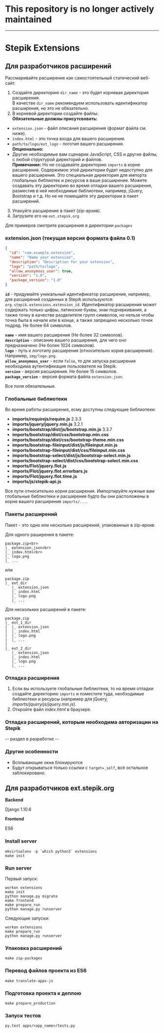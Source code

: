 # This repository is no longer actively maintained

-----

# Stepik Extensions

## Для разработчиков расширений

Рассмаривайте расширение как самостоятельный статический веб-сайт.

1. Создайте директорию `dir_name` - это будет корневая директория расширения.<br>
В качестве `dir_name` рекомендуем использовать идентификатор расширения, 
но это не обязательно.
2. В корневой директории создайте файлы:<br>
**Обязательные должны присутсвовать:**
- `extension.json` - файл описания расширения (формат файла см. ниже).
- `index.html` - это точка входа для вашего расширения.<br>
- `path/to/logo/ext_logo` - логотип вашего расширения.<br>
**Опционально:**
- Другие необходимые вам сценарии JavaScript, CSS и другие файлы, 
с любой структурой директорий и файлов.<br>
**Примечание:** Но не создавайте директорию `imports` 
в корне расширения. Содержимое этой директории будет недоступно для вашего расширения.
Это специальная директория для импорта глобальных библиотек и ресурсов в ваше расширение.
Можете создавать эту директорию во время отладки вашего расширения, разместив в ней
необходимые библиотеки, например, jQuery, Bootstrap и т.д. Но не не помещайте
эту директории в пакет расширений.

3. Упакуйте расширение в пакет (zip-архив).
4. Загрузите его на `ext.stepik.org`

Для примеров смотрите расширения в директории `packages`

### extension.json (текущая версия формата файла 0.1)
```json
{
  "id": "com.example.extension",
  "name": "Name your extension",
  "description": "Description for your extension",
  "logo": "path/to/logo",
  "allow_anonymous_user": true,
  "version": "1.0",
  "package_version": "1.0"
}
```
**`id`** - придумайте уникальный идентификатор расширения, например, для расширений
созданных в Stepik используются: `org.stepik.extensions.extension_id`. 
Идентификатор расширения может содержать только цифры, латинские буквы, знак подчеркивания,
а также точку в качестве разделителя групп символов, но нельзя чтобы точка была в начале или в конце,
а также запрещено несколько точек подряд. Не более 64 символов.

**`name`** - имя вашего расширения (Не более 32 символов).<br>
**`description`** - описание вашего расширения, для чего оно предназначено (Не более 1024 символов).<br>
**`logo`** - путь к логотипу расширения (относительно корня расширения). Например, `img/logo.png`.<br>
**`allow_anonymous_user`** - если `false`, то для запуска расширения необходима аутентификация пользователя на Stepik.<br>
**`version`** - версия расширения. Не более 15 символов.<br>
**`package_version`** - версия формата файла `extension.json`.<br>

Все поля обязательные.

### Глобальные библиотеки

Во время работы расширения, есму доступны следующие библиотеки:
- **imports/requirejs/require.js** 2.3.3
- **imports/jquery/jquery.min.js** 3.2.1
- **imports/bootstrap/dist/js/bootstrap.min.js** 3.3.7
- **imports/bootstrap/dist/css/bootstrap.min.css**
- **imports/bootstrap/dist/css/bootstrap-theme.min.css**
- **imports/bootstrap-fileinput/dist/js/fileinput.min.js**
- **imports/bootstrap-fileinput/dist/css/fileinput.min.css**
- **imports/bootstrap-select/dist/js/bootstrap-select.min.js**
- **imports/bootstrap-select/dist/css/bootstrap-select.min.css**
- **imports/Flot/jquery.flot.js**
- **imports/Flot/jquery.flot.errorbars.js**
- **imports/Flot/jquery.flot.time.js**
- **imports/js/stepik-api.js**

Все пути относительно корня расширения. Импортируйте нужные вам глобальные библиотеки и расширения
будто бы они расположены в корне вашего расширения `imports/...`.

### Пакеты расширений

Пакет - это одно или несколько расширений, упакованных в zip-архив.

Для одного раширения в пакете:
```
package.zip<br>
|_ extension.json<br>
|_ index.html<br>
|_ logo.png
|_ ...
```

или

```
package.zip
|_ ext_dir
   |_ extension.json
   |_ index.html
   |_ logo.png
   |_ ...
```

Для нескольких расширений в пакете:

```
package.zip
|_ ext_1_dir
|  |_ extension.json
|  |_ index.html
|  |_ logo.png
|  |_ ...
|
|_ ext_2_dir
   |_ extension.json
   |_ index.html
   |_ logo.png
   |_ ...
```

### Отладка расширения

1. Если вы используете глобальные библиотеки, то на время отладки создайте
директорию `imports` и поместите туда, необходимые библиотеки и ресурсы
(например для jQuery, *imports/jquery/js/jquery.min.js*).
2. Откройте файл *index.html* в браузере.

### Отладка расширений, которым необходима авторизации на Stepik

 -- раздел в разработке --

### Другие особенности

- Всплывающие окна блокируются
- Будут открываться только ссылки с `target=_self`, 
всё остальное заблокировано.

## Для разработчиков ext.stepik.org

**Backend**

Django 1.10.6

**Frontend**

ES6

### Install server
```
mkvirtualenv -p `which python3` extensions
make init
```

### Run server

Первый запуск:
```
workon extensions
make init
python manage.py migrate
make frontend
make prepare_run
python manage.py runserver
```
Следующие запуски:
```
workon extensions
make prepare_run
python manage.py runserver
```

### Упаковка расширений

`
make zip-packages
`

### Перевод файлов проекта из ES6
`
make translate-apps-js
`

### Подготовка проекта к деплою

`make prepare_production`

### Запуск тестов
```
py.test apps/<app_name>/tests.py
```
